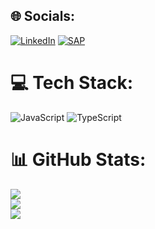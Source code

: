 
## 🌐 Socials:
[![LinkedIn](https://img.shields.io/badge/LinkedIn-%230077B5.svg?logo=linkedin&logoColor=white)](https://linkedin.com/in/jlongieirl)
[![SAP](https://img.shields.io/badge/SAP-0C7ECF)](https://profile.sap.com/u/jlong)

# 💻 Tech Stack:
![JavaScript](https://img.shields.io/badge/javascript-%23323330.svg?style=for-the-badge&logo=javascript&logoColor=%23F7DF1E)
![TypeScript](https://img.shields.io/badge/TypeScript-3178C6?logo=TypeScript&logoColor=FFF&style=for-the-badge)
# 📊 GitHub Stats:
![](https://github-readme-stats.vercel.app/api?username=longieirl&theme=dark&hide_border=false&include_all_commits=false&count_private=false)<br/>
![](https://nirzak-streak-stats.vercel.app/?user=longieirl&theme=dark&hide_border=false)<br/>
![](https://github-readme-stats.vercel.app/api/top-langs/?username=longieirl&theme=dark&hide_border=false&include_all_commits=false&count_private=false&layout=compact)



<!-- Proudly created with GPRM ( https://gprm.itsvg.in ) -->
